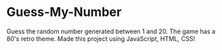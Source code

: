 # Guess-My-Number
Guess the random number generated between 1 and 20.
The game has a 80's retro theme.
Made this project using JavaScript, HTML, CSS!
